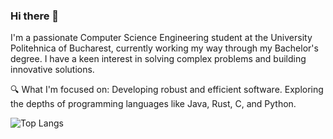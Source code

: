 ### Hi there 👋

I'm a passionate Computer Science Engineering student at the University Politehnica of Bucharest, currently
working my way through my Bachelor's degree. I have a keen interest in solving complex problems and
building innovative solutions.

🔍 What I'm focused on:
  Developing robust and efficient software.
  Exploring the depths of programming languages like Java, Rust, C, and Python.


![Top Langs](https://github-readme-stats.vercel.app/api/top-langs/?username=octavianarmasu&layout=compact&theme=default)


<!--
**octavianarmasu/octavianarmasu** is a ✨ _special_ ✨ repository because its `README.md` (this file) appears on your GitHub profile.

Here are some ideas to get you started:

- 🔭 I’m currently working on ...
- 🌱 I’m currently learning ...
- 👯 I’m looking to collaborate on ...
- 🤔 I’m looking for help with ...
- 💬 Ask me about ...
- 📫 How to reach me: ...
- 😄 Pronouns: ...
- ⚡ Fun fact: ...
-->
